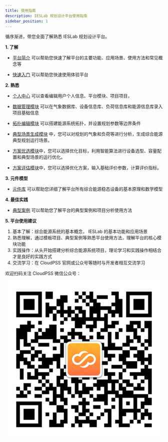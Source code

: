 ```yaml
---
title: 使用指南
description: IESLab 规划设计平台使用指南
sidebar_position: 1
---
```


循序渐进，带您全面了解熟悉 IESLab 规划设计平台。


**1. 了解**

* [平台简介](../0_intro/index.md) 可以帮助您快速了解平台的主要功能、应用场景、使用方法和常见概念等

* [快速入门](../1_guide/index.md) 可以帮助您快速使用体验平台


**2. 熟悉**

* [个人中心](../2_center/index.md) 可以查看编辑用户个人信息、平台模块、项目项目，

* [数据管理模块](../3_data/index.md) 可以在气象数据库、设备信息库、负荷信息库和能源信息库录入项目基础信息

* [拓扑编辑模块](../4_topo/index.md) 可以搭建能源系统拓扑，并设置规划参数等边界条件

* [典型场景生成模块](../5_typical/index.md) 中，您可以对规划的气象和负荷等进行分析，生成综合能源典型规划运行场景。

* [方案优选模块](../6_optimization/index.md)中，您可以选择优化目标，利用智能算法进行设备选型、容量配置和典型场景的运行优化。

* [方案评估模块](../7_evaluation/index.md)中，您可以选择优化方案，输入基础评价参数，计算评价指标。

**3. 元件模型**

* [元件库](../8_comp/index.md) 可以帮助您详细了解平台所有综合能源稳态设备的基本原理和数学模型

**4. 最佳实践**

* [典型案例](../9_example/index.md) 可以帮助您了解平台的典型案例和项目分析使用方法

**5. 平台使用建议**

 1.	基本了解：综合能源系统的基本概念， IESLab 的基本功能和应用场景
 2.	熟悉理解，通过模板项目、典型案例等熟悉平台使用方法，理解平台的核心模块功能
 3.	实践操作：从头开始搭建分析综合能源系统项目，理论学习和实践操作相结合才是良好的实践方式
 4.	交流学习：在 CloudPSS 官网或公众号等随时与开发者相互交流学习

欢迎扫码关注 CloudPSS 微信公众号：

![CloudPSS =x300](./logo.png )
